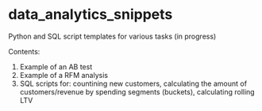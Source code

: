 # data_analytics_snippets

Python and SQL script templates for various tasks (in progress)

Contents:
1) Example of an AB test 
2) Example of a RFM analysis 
3) SQL scripts for: countining new customers, calculating the amount of customers/revenue by spending segments (buckets), calculating rolling LTV

